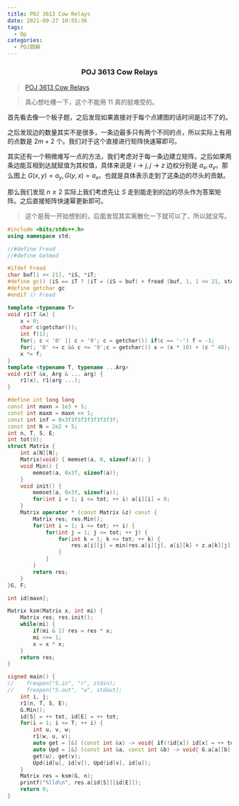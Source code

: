 ```yaml
---
title: POJ 3613 Cow Relays
date: 2021-09-27 10:55:36
tags:
  - Dp
categories:
  - POJ题解
---
```


<h3><center>POJ 3613 Cow Relays</center></h3>

> [POJ 3613 Cow Relays](http://poj.org/problem?id=3613)

> 真心想吐槽一下，这个不能用 $11$ 真的挺难受的。

首先看去像一个板子题，之后发现如果直接对于每个点建图的话时间是过不了的。

之后发现边的数量其实不是很多，一条边最多只有两个不同的点，所以实际上有用的点数是 $2m + 2$ 个。我们对于这个直接进行矩阵快速幂即可。

其实还有一个稍微难写一点的方法，我们考虑对于每一条边建立矩阵，之后如果两条边能互相到达就赋值为其权值，具体来说是 $i \to j, j \to z$ 边权分别是 $a_x, a_y$。那么图上 $G(x, y) = a_y, G(y, x) = a_x$。也就是具体表示走到了这条边的尽头的贡献。

那么我们发现 $n \ge 2$ 实际上我们考虑先让 $S$ 走到能走到的边的尽头作为答案矩阵。之后直接矩阵快速幂更新即可。

> 这个是我一开始想到的，后面发现其实离散化一下就可以了，所以就没写。

```cpp
#include <bits/stdc++.h>
using namespace std;

//#define Fread
//#define Getmod

#ifdef Fread
char buf[1 << 21], *iS, *iT;
#define gc() (iS == iT ? (iT = (iS = buf) + fread (buf, 1, 1 << 21, stdin), (iS == iT ? EOF : *iS ++)) : *iS ++)
#define getchar gc
#endif // Fread

template <typename T>
void r1(T &x) {
	x = 0;
	char c(getchar());
	int f(1);
	for(; c < '0' || c > '9'; c = getchar()) if(c == '-') f = -1;
	for(; '0' <= c && c <= '9';c = getchar()) x = (x * 10) + (c ^ 48);
	x *= f;
}
template <typename T, typename ...Arg>
void r1(T &x, Arg & ... arg) {
    r1(x), r1(arg ...);
}

#define int long long
const int maxn = 1e3 + 5;
const int maxm = maxn << 1;
const int inf = 0x3f3f3f3f3f3f3f3f;
const int N = 2e2 + 5;
int n, T, S, E;
int tot(0);
struct Matrix {
    int a[N][N];
    Matrix(void) { memset(a, 0, sizeof(a)); }
    void Min() {
        memset(a, 0x3f, sizeof(a));
    }
    void init() {
        memset(a, 0x3f, sizeof(a));
        for(int i = 1; i <= tot; ++ i) a[i][i] = 0;
    }
    Matrix operator * (const Matrix &z) const {
        Matrix res; res.Min();
        for(int i = 1; i <= tot; ++ i) {
            for(int j = 1; j <= tot; ++ j) {
                for(int k = 1; k <= tot; ++ k) {
                    res.a[i][j] = min(res.a[i][j], a[i][k] + z.a[k][j]);
                }
            }
        }
        return res;
    }
}G, F;

int id[maxn];

Matrix ksm(Matrix x, int mi) {
    Matrix res; res.init();
    while(mi) {
        if(mi & 1) res = res * x;
        mi >>= 1;
        x = x * x;
    }
    return res;
}

signed main() {
//    freopen("S.in", "r", stdin);
//    freopen("S.out", "w", stdout);
    int i, j;
    r1(n, T, S, E);
    G.Min();
    id[S] = ++ tot, id[E] = ++ tot;
    for(i = 1; i <= T; ++ i) {
        int u, v, w;
        r1(w, u, v);
        auto get = [&] (const int &x) -> void{ if(!id[x]) id[x] = ++ tot; };
        auto Upd = [&] (const int &a, const int &b) -> void{ G.a[a][b] = min(G.a[a][b], w); };
        get(u), get(v);
        Upd(id[u], id[v]), Upd(id[v], id[u]);
    }
    Matrix res = ksm(G, n);
    printf("%lld\n", res.a[id[S]][id[E]]);
	return 0;
}
```



